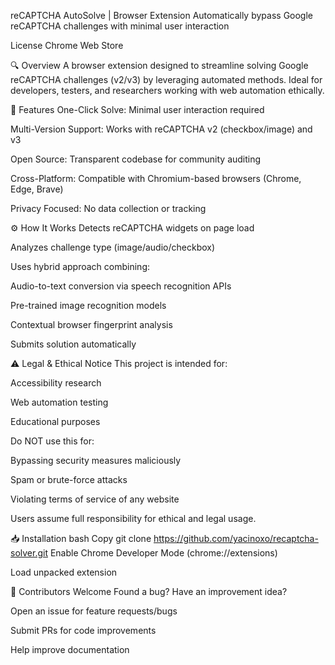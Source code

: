 reCAPTCHA AutoSolve | Browser Extension
Automatically bypass Google reCAPTCHA challenges with minimal user interaction

License
Chrome Web Store

🔍 Overview
A browser extension designed to streamline solving Google reCAPTCHA challenges (v2/v3) by leveraging automated methods. Ideal for developers, testers, and researchers working with web automation ethically.

🚀 Features
One-Click Solve: Minimal user interaction required

Multi-Version Support: Works with reCAPTCHA v2 (checkbox/image) and v3

Open Source: Transparent codebase for community auditing

Cross-Platform: Compatible with Chromium-based browsers (Chrome, Edge, Brave)

Privacy Focused: No data collection or tracking

⚙️ How It Works
Detects reCAPTCHA widgets on page load

Analyzes challenge type (image/audio/checkbox)

Uses hybrid approach combining:

Audio-to-text conversion via speech recognition APIs

Pre-trained image recognition models

Contextual browser fingerprint analysis

Submits solution automatically

⚠️ Legal & Ethical Notice
This project is intended for:

Accessibility research

Web automation testing

Educational purposes

Do NOT use this for:

Bypassing security measures maliciously

Spam or brute-force attacks

Violating terms of service of any website

Users assume full responsibility for ethical and legal usage.

📥 Installation
bash
Copy
git clone https://github.com/yacinoxo/recaptcha-solver.git
Enable Chrome Developer Mode (chrome://extensions)

Load unpacked extension

🌟 Contributors Welcome
Found a bug? Have an improvement idea?

Open an issue for feature requests/bugs

Submit PRs for code improvements

Help improve documentation

